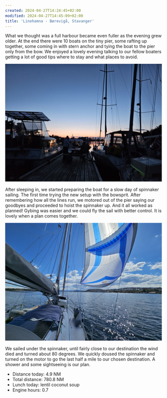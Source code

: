```yaml
---
created: 2024-04-27T14:24:45+02:00
modified: 2024-04-27T14:45:09+02:00
title: 'Linehamna - Børevigå, Stavanger'
---
```


What we thought was a full harbour became even fuller as the evening grew older. At the end there were 10 boats on the tiny pier, some rafting up together, some coming in with stern anchor and tying the boat to the pier only from the bow. We enjoyed a lovely evening talking to our fellow boaters getting a lot of good tips where to stay and what places to avoid.

![Image](../2024/dd51ff7557cf932840157cf77b6fbfde.jpg) 

After sleeping in, we started preparing the boat for a slow day of spinnaker sailing. The first time trying the new setup with the bowsprit. After remembering how all the lines run, we motored out of the pier saying our goodbyes and proceeded to hoist the spinnaker up. And it all worked as planned! Gybing was easier and we could fly the sail with better control. It is lovely when a plan comes together.

![Image](../2024/33c19f799b94f06b3f602520dc42a999.jpg) 

We sailed under the spinnaker, until fairly close to our destination the wind died and turned about 80 degrees. We quickly doused the spinnaker and turned on the motor to go the last half a mile to our chosen destination. A shower and some sightseeing is our plan.

* Distance today: 4.9 NM
* Total distance: 780.8 NM
* Lunch today: lentil coconut soup
* Engine hours: 0.7
